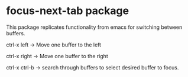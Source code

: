 # focus-next-tab package

This package replicates functionality from emacs for switching between buffers.

ctrl-x left -> Move one buffer to the left

ctrl-x right -> Move one buffer to the right

ctrl-x ctrl-b -> search through buffers to select desired buffer to focus.
